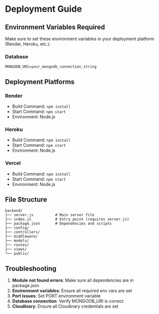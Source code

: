 # Deployment Guide

## Environment Variables Required

Make sure to set these environment variables in your deployment platform (Render, Heroku, etc.):

### Database
```
MONGODB_URI=your_mongodb_connection_string
```
## Deployment Platforms

### Render
- Build Command: `npm install`
- Start Command: `npm start`
- Environment: Node.js

### Heroku
- Build Command: `npm install`
- Start Command: `npm start`
- Environment: Node.js

### Vercel
- Build Command: `npm install`
- Start Command: `npm start`
- Environment: Node.js

## File Structure
```
backend/
├── server.js          # Main server file
├── index.js           # Entry point (requires server.js)
├── package.json       # Dependencies and scripts
├── config/
├── controllers/
├── middleware/
├── models/
├── routes/
├── views/
└── public/
```

## Troubleshooting

1. **Module not found errors**: Make sure all dependencies are in package.json
2. **Environment variables**: Ensure all required env vars are set
3. **Port issues**: Set PORT environment variable
4. **Database connection**: Verify MONGODB_URI is correct
5. **Cloudinary**: Ensure all Cloudinary credentials are set 
